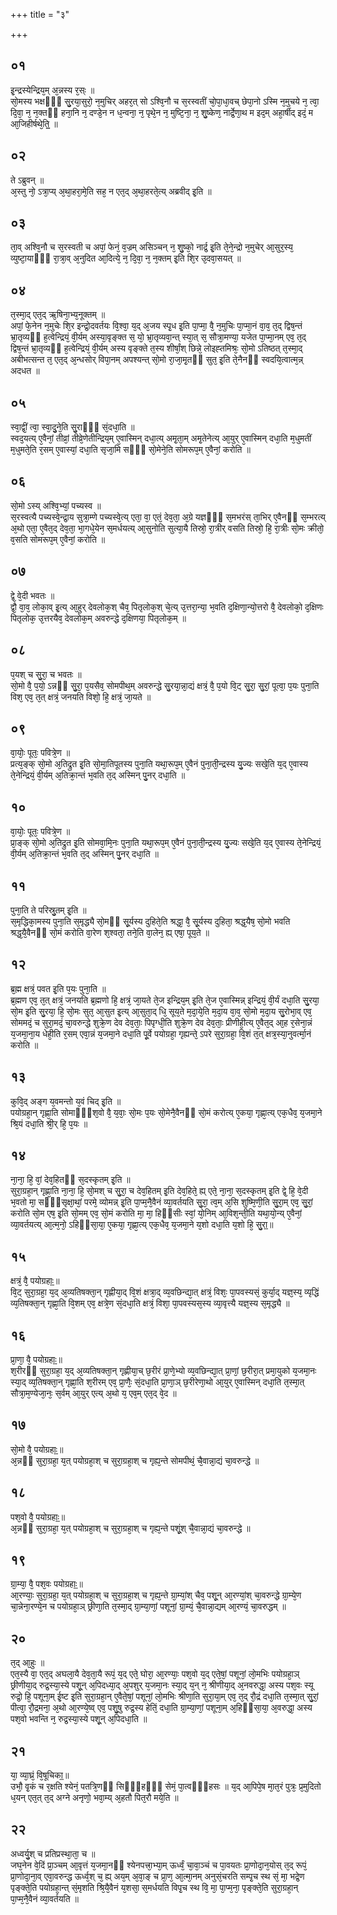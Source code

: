+++
title = "३"

+++
## ०१
इ᳘न्द्रस्येन्द्रिय᳘म् अ᳘न्नस्य र᳘स्ः ॥  
सो᳘मस्य भक्षᳫं᳘ सु᳘रया᳘सुरो᳘ न᳘मुचिर् अहर᳘त् सो ऽश्वि᳘नौ च स᳘रस्वतीं चो᳘पा᳘धा᳘वच् छेपा᳘नो ऽस्मि न᳘मुचये न᳘ त्वा᳘ दि᳘वा᳘ न᳘ न᳘क्तᳫं हना᳘नि न᳘ दण्डे᳘न न ध᳘न्वना᳘ न᳘ पृथे᳘न न᳘ मुष्टि᳘ना᳘ न᳘ शु᳘ष्केण᳘ नार्द्रे᳘णा᳘थ म इद᳘म् अहा᳘र्षीद् इदं᳘ म आ᳘जिहीर्षथे᳘ति᳟᳟ ॥  
## ०२
ते ऽब्रुवन् ॥  
अ᳘स्तु नो᳘ ऽत्रा᳘प्य् अ᳘था᳘हरा᳘मे᳘ति सह᳘ न एत᳘द् अ᳘था᳘हरते᳘त्य् अब्रवीद् इ᳘ति ॥  
## ०३
ता᳘व् अश्वि᳘नौ च स᳘रस्वती च अपां᳘ फेनं᳘ व᳘ज्रम् असिञ्चन् न᳘ शु᳘ष्को᳘ नार्द्र᳘ इ᳘ति ते᳘ने᳘न्द्रो न᳘मुचेर् आ᳘सुर᳘स्य᳘ व्युष्टा᳘याᳫं᳘ रा᳘त्रा᳘व् अ᳘नुदित आ᳘दित्ये᳘ न᳘ दि᳘वा᳘ न᳘ न᳘क्तम् इ᳘ति शि᳘र उ᳘दवा᳘सयत् ॥  
## ०४
त᳘स्मा᳘द् एत᳘द् ऋ᳘षिना᳘भ्य᳘नूक्तम् ॥  
अपां᳘ फे᳘नेन न᳘मुचेः शि᳘र इन्द्रो᳘दवर्तयः वि᳘श्वा᳘ य᳘द् अ᳘जय स्पृ᳘ध इ᳘ति पा᳘प्मा᳘ वै᳘ न᳘मुचिः पा᳘प्मा᳘नं वा᳘व᳘ त᳘द् द्विष᳘न्तं भ्रा᳘तृव्यᳫं ह᳘त्वेन्द्रियं᳘ वी᳘र्यम् अस्या᳘वृङ्क्त स᳘ यो᳘ भ्रा᳘तृव्यवा᳘न्त् स्या᳘त् स᳘ सौत्रा᳘मण्या᳘ यजेत पा᳘प्मा᳘नम् एव᳘ त᳘द् द्विष᳘न्तं भ्रा᳘तृव्यᳫं ह᳘त्वेन्द्रियं᳘ वी᳘र्यम् अस्य वृङ्क्ते त᳘स्य शीर्षां᳘श् छिन्ने᳘ लोइह्तमिश्रः᳘ सो᳘मो ऽतिष्ठत् त᳘स्मा᳘द् अबीभत्सन्त त᳘ एत᳘द् अ᳘न्धसोर् विपा᳘नम् अपश्यन्त् सो᳘मो रा᳘जा᳘मृ᳘तᳫं सुत᳘ इ᳘ति ते᳘नैनᳫं स्वदयि᳘त्वात्म᳘न्न् अदधत ॥  
## ०५
स्वा᳘द्वीं᳘ त्वा᳘ स्वा᳘दु᳘ने᳘ति सु᳘राᳫं᳘ सं᳘दधा᳘ति ॥  
स्वद᳘यत्य् ए᳘वैनां᳘ तीव्रां᳘ तीव्रे᳘णेतीन्द्रिय᳘म् ए᳘वास्मिन् दधा᳘त्य् अमृ᳘ता᳘म् अमृ᳘तेनेत्य् आ᳘युर् ए᳘वास्मिन् दधा᳘ति म᳘धुमतीं म᳘धुमते᳘ति र᳘सम् ए᳘वास्यां᳘ दधा᳘ति सृजा᳘मि सᳫं᳘ सो᳘मेने᳘ति सोमरूप᳘म् ए᳘वैनां᳘ करोति ॥  
## ०६
सो᳘मो ऽस्य् अश्वि᳘भ्यां᳘ पच्यस्व ॥  
स᳘रस्वत्यै पच्यस्वे᳘न्द्रा᳘य सुत्रा᳘म्णे पच्यस्वे᳘त्य् एता᳘ वा᳘ एतं᳘ देव᳘ता᳘ अ᳘ग्रे यज्ञᳫं᳘ स᳘मभरंस् ता᳘भिर् ए᳘वैनᳫं स᳘म्भरत्य् अ᳘थो एता᳘ ए᳘वैत᳘द् देव᳘ता᳘ भा᳘गधे᳘येन स᳘मर्धयत्य् आ᳘सुनोति सुत्या᳘यै तिस्रो᳘ रा᳘त्रीर् वसति तिस्रो᳘ हि᳘ रा᳘त्रीः सो᳘मः क्रीतो᳘ व᳘सति सोमरूप᳘म् ए᳘वैनां᳘ करोति ॥  
## ०७
द्वे᳘ वे᳘दी भवतः ॥  
द्वौ᳘ वा᳘व᳘ लोका᳘व् इ᳘त्य् आ᳘हुर् देवलोक᳘श् चैव᳘ पितृलोक᳘श् चे᳘त्य् उ᳘त्तरा᳘न्या᳘ भ᳘वति द᳘क्षिणा᳘न्यो᳘त्तरो वै᳘ देवलोको᳘ द᳘क्षिणः पितृलोक᳘ उ᳘त्तरयैव᳘ देवलोक᳘म् अवरुन्द्धे द᳘क्षिणया᳘ पितृलोक᳘म् ॥  
## ०८
प᳘यश् च सु᳘रा᳘ च भवतः ॥  
सो᳘मो वै᳘ प᳘यो᳘ ऽन्नᳫं सु᳘रा᳘ प᳘यसैव᳘ सोमपीथ᳘म् अवरुन्द्धे सु᳘रया᳘न्ना᳘द्यं क्षत्रं᳘ वै᳘ प᳘यो वि᳘ट् सु᳘रा᳘ सु᳘रां᳘ पूत्वा᳘ प᳘यः पुना᳘ति विश᳘ एव᳘ त᳘त् क्षत्रं᳘ जनयति विशो᳘ हि᳘ क्षत्रं᳘ जा᳘यते ॥  
## ०९
वा᳘योः᳘ पूतः᳘ पवित्रे᳘ण ॥  
प्रत्य᳘ङ्क् सो᳘मो अ᳘तिद्रुत इ᳘ति सो᳘मा᳘तिपूतस्य पुना᳘ति यथा᳘रूप᳘म् ए᳘वैनं पुना᳘ती᳘न्द्रस्य यु᳘ज्यः सखे᳘ति य᳘द् ए᳘वास्य ते᳘नेन्द्रियं᳘ वी᳘र्यम् अ᳘तिक्रा᳘न्तं भ᳘वति त᳘द् अस्मिन् पु᳘नर् दधा᳘ति ॥  
## १०
वा᳘योः᳘ पूतः᳘ पवित्रे᳘ण ॥  
प्रा᳘ङ्क् सो᳘मो अ᳘तिद्रुत इ᳘ति सोमवा᳘मि᳘नः पुना᳘ति यथा᳘रूप᳘म् ए᳘वैनं पुना᳘ती᳘न्द्रस्य यु᳘ज्यः सखे᳘ति य᳘द् ए᳘वास्य ते᳘नेन्द्रियं᳘ वी᳘र्यम् अ᳘तिक्रा᳘न्तं भ᳘वति त᳘द् अस्मिन् पु᳘नर् दधा᳘ति ॥  
## ११
पुना᳘ति ते परिस्रु᳘तम् इ᳘ति ॥  
स᳘मृद्धिका᳘मस्य पुना᳘ति स᳘मृद्ध्यै सो᳘मᳫं सू᳘र्यस्य दुहिते᳘ति श्रद्धा᳘ वै᳘ सू᳘र्यस्य दुहिता᳘ श्रद्ध᳘यैष᳘ सो᳘मो भवति श्रद्ध᳘यै᳘वैनᳫं सो᳘मं करोति वा᳘रेण श᳘श्वता᳘ तने᳘ति वा᳘लेन᳘ ह्य् एषा᳘ पूय᳘ते ॥  
## १२
ब्र᳘ह्म क्षत्रं᳘ पवत इ᳘ति प᳘यः पुना᳘ति ॥  
ब्र᳘ह्मण एव᳘ त᳘त् क्षत्रं᳘ जनयति ब्र᳘ह्मणो हि᳘ क्षत्रं᳘ जा᳘यते ते᳘ज इन्द्रिय᳘म् इ᳘ति ते᳘ज ए᳘वास्मिन्न् इन्द्रियं᳘ वी᳘र्यं दधा᳘ति सु᳘रया᳘ सो᳘म इ᳘ति सु᳘रया᳘ हि᳘ सो᳘मः सुत᳘ आ᳘सुत इ᳘त्य् आ᳘सुता᳘द् धि᳘ सूय᳘ते म᳘दा᳘ये᳘ति म᳘दा᳘य वा᳘व᳘ सो᳘मो म᳘दा᳘य सु᳘रोभा᳘व् एव᳘ सोममदं᳘ च सुरा᳘मदं᳘ चा᳘वरुन्द्धे शुक्रे᳘ण देव देव᳘ताः᳘ पिपृग्धी᳘ति शुक्रे᳘ण देव देव᳘ताः᳘ प्रीणीही᳘त्य् ए᳘वैत᳘द् आ᳘ह र᳘सेना᳘न्नं य᳘जमा᳘ना᳘य धेही᳘ति र᳘सम् एवा᳘न्नं य᳘जमा᳘ने दधा᳘ति पू᳘र्वे पयोग्रहा᳘ गृह्यन्ते᳘ ऽपरे सुरा᳘ग्रहा᳘ वि᳘शं त᳘त् क्षत्र᳘स्या᳘नुवर्त्मा᳘नं करोति ॥  
## १३
कुवि᳘द् अङ्ग य᳘वमन्तो य᳘वं चिद् इ᳘ति ॥  
पयोग्रहा᳘न् गृह्णा᳘ति सोमाᳫं᳘श᳘वो वै᳘ य᳘वाः᳘ सो᳘मः प᳘यः सो᳘मेनै᳘वैनᳫं सो᳘मं करोत्य् ए᳘कया᳘ गृह्णा᳘त्य् एक᳘धैव᳘ य᳘जमा᳘ने श्रि᳘यं दधा᳘ति श्री᳘र् हि᳘ प᳘यः ॥  
## १४
ना᳘ना᳘ हि᳘ वां᳘ देव᳘हितᳫं स᳘दस्कृतम् इ᳘ति ॥  
सुरा᳘ग्रहा᳘न् गृह्णा᳘ति ना᳘ना᳘ हि᳘ सो᳘मश् च सु᳘रा᳘ च देव᳘हितम् इ᳘ति देव᳘हिते᳘ ह्य् एते᳘ ना᳘ना᳘ स᳘दस्कृतम् इ᳘ति द्वे᳘ हि᳘ वे᳘दी भ᳘वतो मा᳘ सᳫं᳘सृक्षा᳘थां᳘ परमे᳘ व्योमन्न् इ᳘ति पा᳘प्म᳘नै᳘वैनं व्या᳘वर्तयति सु᳘रा᳘ त्व᳘म् अ᳘सि शुष्मि᳘णी᳘ति सु᳘रा᳘म् एव᳘ सु᳘रां᳘ करोति सो᳘म एष᳘ इ᳘ति सो᳘मम् एव᳘ सो᳘मं करोति मा᳘ मा᳘ हिᳫंसीः स्वां᳘ यो᳘निम् आ᳘विश᳘न्ती᳘ति यथा᳘यो᳘न्य् ए᳘वैनां᳘ व्या᳘वर्तयत्य् आ᳘त्म᳘नो᳘ ऽहिᳫंसा᳘या᳘ ए᳘कया᳘ गृह्णा᳘त्य् एक᳘धैव᳘ य᳘जमा᳘ने य᳘शो दधा᳘ति य᳘शो हि᳘ सु᳘रा᳟॥  
## १५
क्षत्रं᳘ वै᳘ पयोग्रहाः᳟॥  
वि᳘ट् सुरा᳘ग्रहा᳘ य᳘द् अ᳘व्यतिषक्ता᳘न् गृह्णीया᳘द् वि᳘शं क्षत्रा᳘द् व्य᳘वछिन्द्या᳘त् क्षत्रं᳘ विशः᳘ पा᳘पवस्यसं᳘ कुर्या᳘द् यज्ञ᳘स्य᳘ व्यृद्धिं व्य᳘तिषक्ता᳘न् गृह्णा᳘ति वि᳘शम् एव᳘ क्षत्रे᳘ण सं᳘दधा᳘ति क्षत्रं᳘ विशा᳘ पा᳘पवस्यस᳘स्य व्या᳘वृत्त्यै यज्ञ᳘स्य स᳘मृद्ध्यै ॥  
## १६
प्रा᳘णा᳘ वै᳘ पयोग्रहाः᳟॥  
श᳘रीरᳫं सुरा᳘ग्रहा᳘ य᳘द् अ᳘व्यतिषक्ता᳘न् गृह्णीया᳘च् छ᳘रीरं प्रा᳘णे᳘भ्यो व्य᳘वछिन्द्या᳘त् प्रा᳘णां᳘ छ᳘रीरा᳘त् प्रमा᳘युको य᳘जमा᳘नः स्या᳘द् व्य᳘तिषक्ता᳘न् गृह्णा᳘ति श᳘रीरम् एव᳘ प्रा᳘णैः᳘ सं᳘दधा᳘ति प्रा᳘णा᳘ञ् छ᳘रीरेणा᳘थो आ᳘युर् ए᳘वास्मिन् दधा᳘ति त᳘स्मा᳘त् सौत्रा᳘म᳘ण्येजा᳘नः᳘ स᳘र्वम् आ᳘युर् एत्य् अ᳘थो य᳘ एव᳘म् एत᳘द् वे᳘द ॥  
## १७
सो᳘मो वै᳘ पयोग्रहाः᳟॥  
अ᳘न्नᳫं सुरा᳘ग्रहा᳘ य᳘त् पयोग्रहा᳘श् च सुरा᳘ग्रहा᳘श् च गृह्य᳘न्ते सोमपीथं᳘ चै᳘वान्ना᳘द्यं चा᳘वरुन्द्धे ॥  
## १८
पश᳘वो वै᳘ पयोग्रहाः᳟॥  
अ᳘न्नᳫं सुरा᳘ग्रहा᳘ य᳘त् पयोग्रहा᳘श् च सुरा᳘ग्रहा᳘श् च गृह्य᳘न्ते पशूं᳘श् चै᳘वान्ना᳘द्यं चा᳘वरुन्द्धे ॥  
## १९
ग्रा᳘म्या᳘ वै᳘ पश᳘वः पयोग्रहाः᳟॥  
आ᳘रण्याः᳘ सुरा᳘ग्रहा᳘ य᳘त् पयोग्रहा᳘श् च सुरा᳘ग्रहा᳘श् च गृह्य᳘न्ते ग्रा᳘म्यां᳘श् चैव᳘ पशू᳘न् आ᳘रण्यां᳘श् चा᳘वरुन्द्धे ग्रा᳘म्ये᳘ण चा᳘न्नेना᳘रण्ये᳘न च पयोग्रहा᳘ञ् छ्रीणा᳘ति त᳘स्मा᳘द् ग्रा᳘म्या᳘णां᳘ पशूनां᳘ ग्रा᳘म्यं᳘ चै᳘वान्ना᳘द्यम् आ᳘रण्यं᳘ चा᳘वरुद्धम् ॥  
## २०
त᳘द् आ᳘हुः ॥  
एत᳘स्यै वा᳘ एत᳘द् अघला᳘यै देव᳘ता᳘यै रूपं᳘ य᳘द् एते᳘ घोरा᳘ आ᳘रण्याः᳘ पश᳘वो य᳘द् एते᳘षां᳘ पशूनां᳘ लो᳘मभिः पयोग्रहा᳘ञ् छ्रीणीया᳘द् रुद्र᳘स्या᳘स्ये पशू᳘न् अ᳘पिदध्या᳘द् अ᳘पशुर् य᳘जमा᳘नः स्या᳘द् य᳘न् न᳘ श्रीणीया᳘द् अ᳘नवरुद्धा᳘ अस्य पश᳘वः स्यू रुद्रो᳘ हि᳘ पशूना᳘म् ई᳘ष्ट इ᳘ति सुरा᳘ग्रहा᳘न् ए᳘वैते᳘षां᳘ पशूनां᳘ लो᳘मभिः श्रीणा᳘ति सुरा᳘या᳘म् एव᳘ त᳘द् रौ᳘द्रं दधा᳘ति त᳘स्मा᳘त् सु᳘रां᳘ पीत्वा᳘ रौ᳘द्रमना᳘ अ᳘थो आ᳘रण्ये᳘ष्व् एव᳘ पशु᳘षु रुद्र᳘स्य हेतिं᳘ दधा᳘ति ग्रा᳘म्या᳘णां᳘ पशूना᳘म् अ᳘हिᳫंसा᳘या᳘ अ᳘वरुद्धा᳘ अस्य पश᳘वो भवन्ति न᳘ रुद्र᳘स्या᳘स्ये पशू᳘न् अ᳘पिदधा᳘ति ॥  
## २१
या᳘ व्या᳘घ्रं᳘ वि᳘षूचिका᳟॥  
उभौ᳘ वृ᳘कं च र᳘क्षति श्येनं᳘ पतत्रि᳘णᳫं सिᳫं᳘हᳫं᳘ सेमं᳘ पा᳘त्वᳫं᳘हसः ॥ य᳘द् आ᳘पिपे᳘ष मा᳘त᳘रं पुत्रः᳘ प्र᳘मुदितो ध᳘यन् एत᳘त् त᳘द् अग्ने अनृणो᳘ भवा᳘म्य् अ᳘हतौ पित᳘रौ मये᳘ति ॥  
## २२
अध्वर्यु᳘श् च प्रतिप्रस्था᳘ता᳘ च ॥  
जघ᳘नेन वे᳘दिं प्रा᳘ञ्चम् आ᳘वृत्तं य᳘जमा᳘नᳫं श्येनपत्त्रा᳘भ्या᳘म् ऊर्ध्वं᳘ चा᳘वा᳘ञ्चं च पा᳘वयतः प्रा᳘णोदा᳘न᳘योस् त᳘द् रूपं᳘ प्रा᳘णोदा᳘ना᳘व् एवा᳘वरुन्द्ध ऊर्ध्व᳘श् च᳘ ह्य् अय᳘म् अ᳘वा᳘ङ् च प्रा᳘ण᳘ आ᳘त्मा᳘नम् अनुसं᳘चरति सम्पृ᳘च स्थ सं᳘ मा᳘ भद्रे᳘ण पृङ्क्ते᳘ति पयोग्रहा᳘न्त् सं᳘मृशति श्रि᳘यै᳘वैनं य᳘शसा᳘ स᳘मर्धयति विपृ᳘च स्थ वि᳘ मा᳘ पा᳘प्म᳘ना᳘ पृङ्क्ते᳘ति सुरा᳘ग्रहा᳘न् पा᳘प्म᳘नै᳘वैनं व्या᳘वर्तयति ॥  